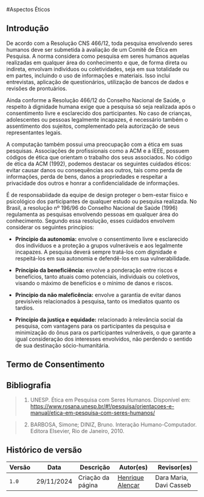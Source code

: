 #Aspectos Éticos

## Introdução


De acordo com a Resolução CNS 466/12, toda pesquisa envolvendo seres humanos deve ser submetida à avaliação de um Comitê de Ética em Pesquisa. A norma considera como pesquisa em seres humanos aquelas realizadas em qualquer área do conhecimento e que, de forma direta ou indireta, envolvam indivíduos ou coletividades, seja em sua totalidade ou em partes, incluindo o uso de informações e materiais. Isso inclui entrevistas, aplicação de questionários, utilização de bancos de dados e revisões de prontuários.

Ainda conforme a Resolução 466/12 do Conselho Nacional de Saúde, o respeito à dignidade humana exige que a pesquisa só seja realizada após o consentimento livre e esclarecido dos participantes. No caso de crianças, adolescentes ou pessoas legalmente incapazes, é necessário também o assentimento dos sujeitos, complementado pela autorização de seus representantes legais.

A computação também possui uma preocupação com a ética em suas pesquisas. Associações de profissionais como a ACM e a IEEE, possuem códigos de ética que orientam o trabalho dos seus associados. No código de ética da ACM (1992), podemos destacar os seguintes cuidados éticos: evitar causar danos ou consequências aos outros, tais como perda de informações, perda de bens, danos a propriedades e respeitar a privacidade dos outros e honrar a confidencialidade de informações.

É de responsabiidade da equipe de design proteger o bem-estar físico e psicológico dos participantes de qualquer estudo ou pesquisa realizada. No Brasil, a resolução nº 196/96 do Conselho Nacional de Saúde (1996) regulamenta as pesquisas envolvendo pessoas em qualquer área do conhecimento. Segundo essa resolução, esses cuidados envolvem considerar os seguintes princípios:

* **Príncipio da autonomia:** envolve o consentimento livre e esclarecido dos indivíduos e a proteção a grupos vulneráveis e aos legalmente incapazes. A pesquisa deverá sempre tratá-los com dignidade e respeitá-los em sua autonomia e defendê-los em sua vulnerabilidade.

* **Príncipio da beneficiência:** envolve a ponderação entre riscos e benefícios, tanto atuais como potenciais, individuais ou coletivos, visando o máximo  de benefícios e o mínimo de danos e riscos.

* **Princípio da não maleficência:** envolve a garantia de evitar danos previsíveis relacionados à pesquisa, tanto os imediatos quanto os tardios.

* **Princípio da justiça e equidade:** relacionado à relevância social da pesquisa, com vantagens para os participantes da pesquisa e minimização do ônus para os participantes vulneráveis, o que garante a igual consideração dos interesses envolvidos, não perdendo o sentido de sua destinação sócio-humanitária.

## Termo de Consentimento

## Bibliografia

> 1. UNESP. Ética em Pesquisa com Seres Humanos. Disponível em: <a href="https://www.rosana.unesp.br/#!/pesquisa/orientacoes-e-manual/etica-em-pesquisa-com-seres-humanos/" target="_blank">https://www.rosana.unesp.br/#!/pesquisa/orientacoes-e-manual/etica-em-pesquisa-com-seres-humanos/</a>

> 2. BARBOSA, Simone; DINIZ, Bruno. Interação Humano-Computador. Editora Elsevier, Rio de Janeiro, 2010.
## Histórico de versão

| Versão | Data       | Descrição                             | Autor(es)                                       | Revisor(es)             |
| ------ | ---------- | ------------------------------------- | ----------------------------------------------- | ----------------------- |
| `1.0`  | 29/11/2024 | Criação da página                     | [Henrique Alencar](https://github.com/henryqma) | Dara Maria, Davi Casseb |
